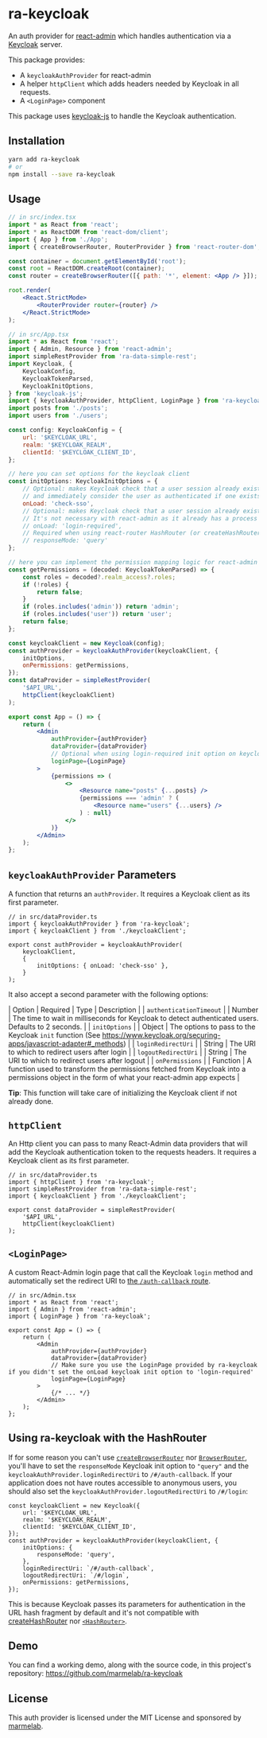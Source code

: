 # ra-keycloak

An auth provider for [react-admin](https://github.com/marmelab/react-admin) which handles authentication via a [Keycloak](https://www.keycloak.org/guides) server.

This package provides:

-   A `keycloakAuthProvider` for react-admin
-   A helper `httpClient` which adds headers needed by Keycloak in all requests.
-   A `<LoginPage>` component

This package uses [keycloak-js](https://www.npmjs.com/package/keycloak-js) to handle the Keycloak authentication.

## Installation

```sh
yarn add ra-keycloak
# or
npm install --save ra-keycloak
```

## Usage

```jsx
// in src/index.tsx
import * as React from 'react';
import * as ReactDOM from 'react-dom/client';
import { App } from './App';
import { createBrowserRouter, RouterProvider } from 'react-router-dom';

const container = document.getElementById('root');
const root = ReactDOM.createRoot(container);
const router = createBrowserRouter([{ path: '*', element: <App /> }]);

root.render(
    <React.StrictMode>
        <RouterProvider router={router} />
    </React.StrictMode>
);

// in src/App.tsx
import * as React from 'react';
import { Admin, Resource } from 'react-admin';
import simpleRestProvider from 'ra-data-simple-rest';
import Keycloak, {
    KeycloakConfig,
    KeycloakTokenParsed,
    KeycloakInitOptions,
} from 'keycloak-js';
import { keycloakAuthProvider, httpClient, LoginPage } from 'ra-keycloak';
import posts from './posts';
import users from './users';

const config: KeycloakConfig = {
    url: '$KEYCLOAK_URL',
    realm: '$KEYCLOAK_REALM',
    clientId: '$KEYCLOAK_CLIENT_ID',
};

// here you can set options for the keycloak client
const initOptions: KeycloakInitOptions = {
    // Optional: makes Keycloak check that a user session already exists when it initializes
    // and immediately consider the user as authenticated if one exists.
    onLoad: 'check-sso',
    // Optional: makes Keycloak check that a user session already exists when it initializes and redirect them to the Keycloak login page if not.
    // It's not necessary with react-admin as it already has a process for that (authProvider.checkAuth)
    // onLoad: 'login-required',
    // Required when using react-router HashRouter (or createHashRouter)
    // responseMode: 'query'
};

// here you can implement the permission mapping logic for react-admin
const getPermissions = (decoded: KeycloakTokenParsed) => {
    const roles = decoded?.realm_access?.roles;
    if (!roles) {
        return false;
    }
    if (roles.includes('admin')) return 'admin';
    if (roles.includes('user')) return 'user';
    return false;
};

const keycloakClient = new Keycloak(config);
const authProvider = keycloakAuthProvider(keycloakClient, {
    initOptions,
    onPermissions: getPermissions,
});
const dataProvider = simpleRestProvider(
    '$API_URL',
    httpClient(keycloakClient)
);

export const App = () => {
    return (
        <Admin
            authProvider={authProvider}
            dataProvider={dataProvider}
            // Optional when using login-required init option on keycloak
            loginPage={LoginPage}
        >
            {permissions => (
                <>
                    <Resource name="posts" {...posts} />
                    {permissions === 'admin' ? (
                        <Resource name="users" {...users} />
                    ) : null}
                </>
            )}
        </Admin>
    );
};
```

## `keycloakAuthProvider` Parameters

A function that returns an `authProvider`. It requires a Keycloak client as its first parameter.

```tsx
// in src/dataProvider.ts
import { keycloakAuthProvider } from 'ra-keycloak';
import { keycloakClient } from './keycloakClient';

export const authProvider = keycloakAuthProvider(
    keycloakClient,
    {
        initOptions: { onLoad: 'check-sso' },
    }
);
```

It also accept a second parameter with the following options:

| Option                  | Required | Type     | Description |
| `authenticationTimeout` |          | Number   | The time to wait in milliseconds for Keycloak to detect authenticated users. Defaults to 2 seconds. |
| `initOptions`           |          | Object   | The options to pass to the Keycloak `init` function (See https://www.keycloak.org/securing-apps/javascript-adapter#_methods)  |
| `loginRedirectUri`      |          | String   | The URI to which to redirect users after login |
| `logoutRedirectUri`     |          | String   | The URI to which to redirect users after logout |
| `onPermissions`         |          | Function | A function used to transform the permissions fetched from Keycloak into a permissions object in the form of what your react-admin app expects |

**Tip**: This function will take care of initializing the Keycloak client if not already done.

## `httpClient`

An Http client you can pass to many React-Admin data providers that will add the Keycloak authentication token to the requests headers. It requires a Keycloak client as its first parameter.

```tsx
// in src/dataProvider.ts
import { httpClient } from 'ra-keycloak';
import simpleRestProvider from 'ra-data-simple-rest';
import { keycloakClient } from './keycloakClient';

export const dataProvider = simpleRestProvider(
    '$API_URL',
    httpClient(keycloakClient)
);
```

## `<LoginPage>`

A custom React-Admin login page that call the Keycloak `login` method and automatically set the redirect URI to [the `/auth-callback` route](https://marmelab.com/react-admin/Authentication.html#using-external-authentication-providers).

```tsx
// in src/Admin.tsx
import * as React from 'react';
import { Admin } from 'react-admin';
import { LoginPage } from 'ra-keycloak';

export const App = () => {
    return (
        <Admin
            authProvider={authProvider}
            dataProvider={dataProvider}
            // Make sure you use the LoginPage provided by ra-keycloak if you didn't set the onLoad keycloak init option to 'login-required'
            loginPage={LoginPage}
        >
            {/* ... */}
        </Admin>
    );
};
```

## Using ra-keycloak with the HashRouter

If for some reason you can't use [`createBrowserRouter`](https://reactrouter.com/en/main/routers/create-browser-router) nor [`BrowserRouter`](https://reactrouter.com/en/main/router-components/browser-router), you'll have to set the `responseMode` Keycloak init option to `"query"` and the `keycloakAuthProvider.loginRedirectUri` to `/#/auth-callback`. If your application does not have routes accessible to anonymous users, you should also set the `keycloakAuthProvider.logoutRedirectUri` to `/#/login`:

```tsx
const keycloakClient = new Keycloak({
    url: '$KEYCLOAK_URL',
    realm: '$KEYCLOAK_REALM',
    clientId: '$KEYCLOAK_CLIENT_ID',
});
const authProvider = keycloakAuthProvider(keycloakClient, {
    initOptions: {
        responseMode: 'query',
    },
    loginRedirectUri: `/#/auth-callback`,
    logoutRedirectUri: `/#/login`,
    onPermissions: getPermissions,
});
```

This is because Keycloak passes its parameters for authentication in the URL hash fragment by default and it's not compatible with [createHashRouter](https://reactrouter.com/en/main/routers/create-hash-router) nor [`<HashRouter>`](https://reactrouter.com/en/main/router-components/hash-router).

## Demo

You can find a working demo, along with the source code, in this project's repository: https://github.com/marmelab/ra-keycloak

## License

This auth provider is licensed under the MIT License and sponsored by [marmelab](https://marmelab.com).
